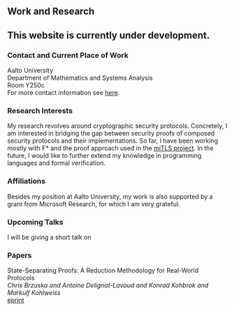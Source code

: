 ## Work and Research

## This website is currently under development.

### Contact and Current Place of Work
Aalto University <br />
Department of Mathematics and Systems Analysis <br />
Room Y250c <br />
For more contact information see [here](https://math.aalto.fi/en/people/konrad.kohbrok). <br />

### Research Interests
My research revolves around cryptographic security protocols. Concretely, I am interested in bridging the gap between security proofs of composed security protocols and their implementations. So far, I have been working mostly with F\* and the proof approach used in the [miTLS project](https://www.mitls.org/). In the future, I would like to further extend my knowledge in programming languages and formal verification.

### Affiliations
Besides my position at Aalto University, my work is also supported by a grant from Microsoft Research, for which I am very grateful.

### Upcoming Talks
I will be giving a short talk on

### Papers
State-Separating Proofs: A Reduction Methodology for Real-World Protocols <br />
*Chris Brzuska and Antoine Delignat-Lavaud and Konrad Kohbrok and Markulf Kohlweiss* <br />
[eprint](https://eprint.iacr.org/2018/306)
